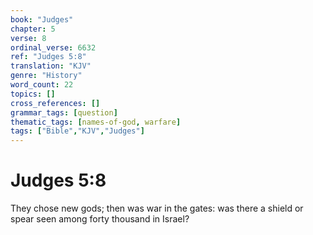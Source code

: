 ```yaml
---
book: "Judges"
chapter: 5
verse: 8
ordinal_verse: 6632
ref: "Judges 5:8"
translation: "KJV"
genre: "History"
word_count: 22
topics: []
cross_references: []
grammar_tags: [question]
thematic_tags: [names-of-god, warfare]
tags: ["Bible","KJV","Judges"]
---
```


# Judges 5:8

They chose new gods; then was war in the gates: was there a shield or spear seen among forty thousand in Israel?
